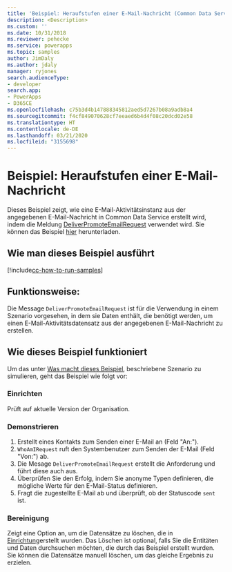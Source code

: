 ```yaml
---
title: 'Beispiel: Heraufstufen einer E-Mail-Nachricht (Common Data Service) | Microsoft-Dokumentation'
description: <Description>
ms.custom: ''
ms.date: 10/31/2018
ms.reviewer: pehecke
ms.service: powerapps
ms.topic: samples
author: JimDaly
ms.author: jdaly
manager: ryjones
search.audienceType:
- developer
search.app:
- PowerApps
- D365CE
ms.openlocfilehash: c75b3d4b147888345812aed5d7267b08a9adb8a4
ms.sourcegitcommit: f4cf849070628cf7eeaed6b4d4f08c20dcd02e58
ms.translationtype: HT
ms.contentlocale: de-DE
ms.lasthandoff: 03/21/2020
ms.locfileid: "3155698"
---
```

# <a name="sample-promote-an-email-message"></a>Beispiel: Heraufstufen einer E-Mail-Nachricht

<!-- https://docs.microsoft.com/dynamics365/customer-engagement/developer/sample-promote-email-message -->

Dieses Beispiel zeigt, wie eine E-Mail-Aktivitätsinstanz aus der angegebenen E-Mail-Nachricht in Common Data Service erstellt wird, indem die Meldung [DeliverPromoteEmailRequest](https://docs.microsoft.com/dotnet/api/microsoft.crm.sdk.messages.deliverpromoteemailrequest?view=dynamics-general-ce-9) verwendet wird. Sie können das Beispiel [hier](https://github.com/Microsoft/PowerApps-Samples/tree/master/cds/orgsvc/C%23/PromoteEmail) herunterladen.

## <a name="how-to-run-this-sample"></a>Wie man dieses Beispiel ausführt

[!include[cc-how-to-run-samples](../../includes/cc-how-to-run-samples.md)]

## <a name="what-this-sample-does"></a>Funktionsweise:

Die Message `DeliverPromoteEmailRequest` ist für die Verwendung in einem Szenario vorgesehen, in dem sie Daten enthält, die benötigt werden, um einen E-Mail-Aktivitätsdatensatz aus der angegebenen E-Mail-Nachricht zu erstellen.

## <a name="how-this-sample-works"></a>Wie dieses Beispiel funktioniert

Um das unter [Was macht dieses Beispiel](#what-this-sample-does), beschriebene Szenario zu simulieren, geht das Beispiel wie folgt vor:

### <a name="setup"></a>Einrichten

Prüft auf aktuelle Version der Organisation.

### <a name="demonstrate"></a>Demonstrieren

1. Erstellt eines Kontakts zum Senden einer E-Mail an (Feld "An:").
2. `WhoAmIRequest` ruft den Systembenutzer zum Senden der E-Mail (Feld "Von:") ab.
3. Die Mesage `DeliverPromoteEmailRequest` erstellt die Anforderung und führt diese auch aus.
4. Überprüfen Sie den Erfolg, indem Sie anonyme Typen definieren, die mögliche Werte für den E-Mail-Status definieren. 
5. Fragt die zugestellte E-Mail ab und überprüft, ob der Statuscode `sent` ist.

### <a name="clean-up"></a>Bereinigung

Zeigt eine Option an, um die Datensätze zu löschen, die in [Einrichtung](#setup)erstellt wurden. Das Löschen ist optional, falls Sie die Entitäten und Daten durchsuchen möchten, die durch das Beispiel erstellt wurden. Sie können die Datensätze manuell löschen, um das gleiche Ergebnis zu erzielen.

